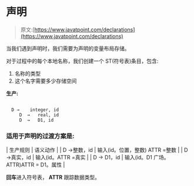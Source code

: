 # 声明

> 原文:[https://www.javatpoint.com/declarations](https://www.javatpoint.com/declarations)

当我们遇到声明时，我们需要为声明的变量布局存储。

对于过程中的每个本地名称，我们创建一个 ST(符号表)条目，包含:

1.  名称的类型
2.  这个名字需要多少存储空间

**生产:**

```

  D →    integer, id
     D  →   real, id
     D  →   D1, id

```

### 适用于声明的过渡方案是:

| 生产规则 | 语义动作 |
| D →整数，id | 输入(id。位置，整数)
ATTR =整数 |
| D →真实，id | 输入(id。ATTR =真实 |
| D → D1，id | 输入(id。D1 广场。ATTR)ATTR = D1。属性 |

**回车**进入符号表， **ATTR** 跟踪数据类型。